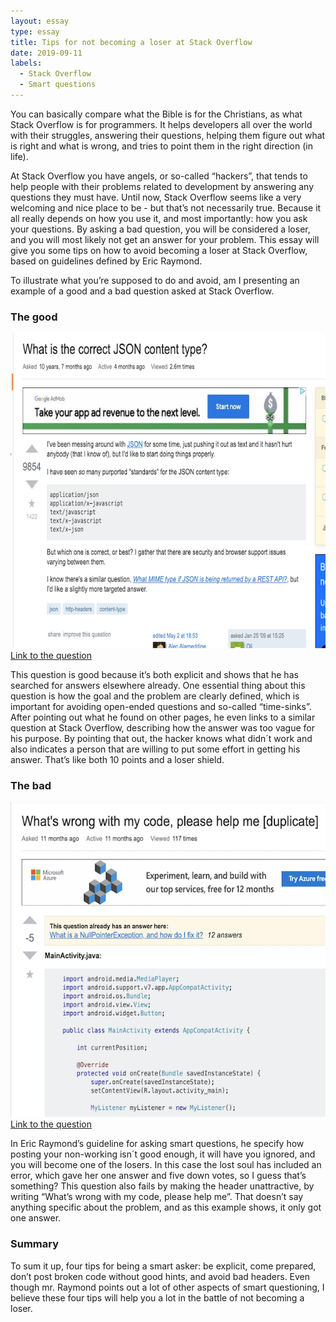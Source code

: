```yaml
---
layout: essay
type: essay
title: Tips for not becoming a loser at Stack Overflow
date: 2019-09-11
labels:
  - Stack Overflow
  - Smart questions
---
```




You can basically compare what the Bible is for the Christians, as what Stack Overflow is for programmers. It helps developers all over the world with their struggles, answering their questions, helping them figure out what is right and what is wrong, and tries to point them in the right direction (in life). 

At Stack Overflow you have angels, or so-called “hackers”, that tends to help people with their problems related to development by answering any questions they must have. Until now, Stack Overflow seems like a very welcoming and nice place to be - but that’s not necessarily true. Because it all really depends on how you use it, and most importantly: how you ask your questions. By asking a bad question, you will be considered a loser, and you will most likely not get an answer for your problem. This essay will give you some tips on how to avoid becoming a loser at Stack Overflow, based on guidelines defined by Eric Raymond. 

To illustrate what you’re supposed to do and avoid, am I presenting an example of a good and a bad question asked at Stack Overflow. 

<h3> The good</h3>
<img class="ui left small image" src="../images/good.png">
<a href="https://stackoverflow.com/questions/477816/what-is-the-correct-json-content-type">Link to the question</a>
 
This question is good because it’s both explicit and shows that he has searched for answers elsewhere already. One essential thing about this question is how the goal and the problem are clearly defined, which is important for avoiding open-ended questions and so-called “time-sinks”. After pointing out what he found on other pages, he even links to a similar question at Stack Overflow, describing how the answer was too vague for his purpose. By pointing that out, the hacker knows what didn´t work and also indicates a person that are willing to put some effort in getting his answer. That’s like both 10 points and a loser shield. 
 
 
 
<h3> The bad</h3>
<img class="ui left small image" src="../images/bad.png">
<a href="https://stackoverflow.com/questions/52553189/whats-wrong-with-my-code-please-help-me
">Link to the question</a>


In Eric Raymond’s guideline for asking smart questions, he specify how posting your non-working isn´t good enough, it will have you ignored, and you will become one of the losers. In this case the lost soul has included an error, which gave her one answer and five down votes, so I guess that’s something? This question also fails by making the header unattractive, by writing “What’s wrong with my code, please help me”. That doesn’t say anything specific about the problem, and as this example shows, it only got one answer.

<h3> Summary</h3>
To sum it up, four tips for being a smart asker: be explicit, come prepared, don’t post broken code without good hints, and avoid bad headers. Even though mr. Raymond points out a lot of other aspects of smart questioning, I believe these four tips will help you a lot in the battle of not becoming a loser. 

